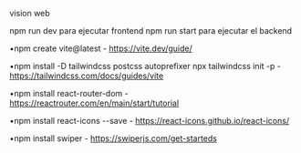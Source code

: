 vision web

npm run dev para ejecutar frontend
npm run start para ejecutar el backend

•npm create vite@latest - https://vite.dev/guide/

•npm install -D tailwindcss postcss autoprefixer
npx tailwindcss init -p - https://tailwindcss.com/docs/guides/vite

•npm install react-router-dom  - https://reactrouter.com/en/main/start/tutorial

•npm install react-icons --save - https://react-icons.github.io/react-icons/

•npm install swiper - https://swiperjs.com/get-starteds